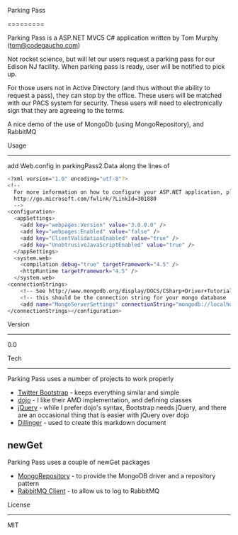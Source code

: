 Parking Pass

=========

Parking Pass is a ASP.NET MVC5 C# application written by Tom Murphy (tom@codegaucho.com)

Not rocket science, but will let our users request a parking pass for our Edison NJ facility.  When parking pass is ready, user will be notified to pick up.

For those users not in Active Directory (and thus without the ability to request a pass), they can stop by the office.  These users will be matched with our PACS system for security.  These users will need to electronically sign that they are agreeing to the terms.

A nice demo of the use of MongoDb (using MongoRepository), and RabbitMQ


Usage

----

add Web.config in parkingPass2.Data along the lines of
```sh
<?xml version="1.0" encoding="utf-8"?>
<!--
  For more information on how to configure your ASP.NET application, please visit
  http://go.microsoft.com/fwlink/?LinkId=301880
  -->
<configuration>
  <appSettings>
    <add key="webpages:Version" value="3.0.0.0" />
    <add key="webpages:Enabled" value="false" />
    <add key="ClientValidationEnabled" value="true" />
    <add key="UnobtrusiveJavaScriptEnabled" value="true" />
  </appSettings>
  <system.web>
    <compilation debug="true" targetFramework="4.5" />
    <httpRuntime targetFramework="4.5" />
  </system.web>
<connectionStrings>
    <!-- See http://www.mongodb.org/display/DOCS/CSharp+Driver+Tutorial#CSharpDriverTutorial-Connectionstrings for more info -->
    <!-- this should be the connection string for your mongo database  -->
    <add name="MongoServerSettings" connectionString="mongodb://localhost/MyDatabase" /> 
</connectionStrings></configuration>
```

Version

----


0.0



Tech

-----------
Parking Pass uses a number of projects to work properly
* [Twitter Bootstrap] - keeps everything similar and simple
* [dojo] - I like their AMD implementation, and defining classes
* [jQuery] - while I prefer dojo's syntax, Bootstrap needs jQuery, and there are an occasional thing that is easier with jQuery over dojo
* [Dillinger] - used to create this markdown document


newGet
-----------
Parking Pass uses a couple of newGet packages
* [MongoRepository] - to provide the MongoDB driver and a repository pattern
* [RabbitMQ Client] - to allow us to log to RabbitMQ



License

----

MIT


[tom murphy]:http://codegaucho.com

[Twitter Bootstrap]:http://twitter.github.com/bootstrap/
[dojo]:http://dojotoolkit.org
[jQuery]:http://jquery.com
[Dillinger]:http://dillinger.io

[MongoRepository]:http://mongorepository.codeplex.com/
[RabbitMQ Client]:http://www.rabbitmq.com/dotnet.html

